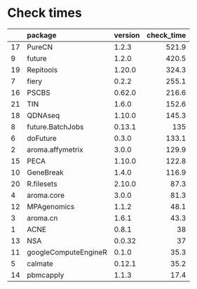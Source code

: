 # Check times

|   |package              |version | check_time|
|:--|:--------------------|:-------|----------:|
|17 |PureCN               |1.2.3   |      521.9|
|9  |future               |1.2.0   |      420.5|
|19 |Repitools            |1.20.0  |      324.3|
|7  |fiery                |0.2.2   |      255.1|
|16 |PSCBS                |0.62.0  |      216.6|
|21 |TIN                  |1.6.0   |      152.6|
|18 |QDNAseq              |1.10.0  |      145.3|
|8  |future.BatchJobs     |0.13.1  |        135|
|6  |doFuture             |0.3.0   |      133.1|
|2  |aroma.affymetrix     |3.0.0   |      129.9|
|15 |PECA                 |1.10.0  |      122.8|
|10 |GeneBreak            |1.4.0   |      116.9|
|20 |R.filesets           |2.10.0  |       87.3|
|4  |aroma.core           |3.0.0   |       81.3|
|12 |MPAgenomics          |1.1.2   |       48.1|
|3  |aroma.cn             |1.6.1   |       43.3|
|1  |ACNE                 |0.8.1   |         38|
|13 |NSA                  |0.0.32  |         37|
|11 |googleComputeEngineR |0.1.0   |       35.3|
|5  |calmate              |0.12.1  |       35.2|
|14 |pbmcapply            |1.1.3   |       17.4|


